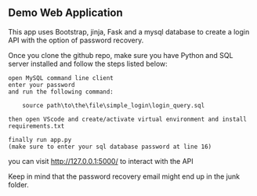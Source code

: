## Demo Web Application

This app uses Bootstrap, jinja, Fask and a mysql database
to create a login API with the option of password recovery.

Once you clone the github repo, make sure you have Python and SQL server installed
and follow the steps listed below:

    open MySQL command line client
    enter your password
    and run the following command:

        source path\to\the\file\simple_login\login_query.sql

    then open VScode and create/activate virtual environment and install requirements.txt

    finally run app.py
    (make sure to enter your sql database password at line 16)

you can visit http://127.0.0.1:5000/ to interact with the API

Keep in mind that the password recovery email might end up in the junk folder.